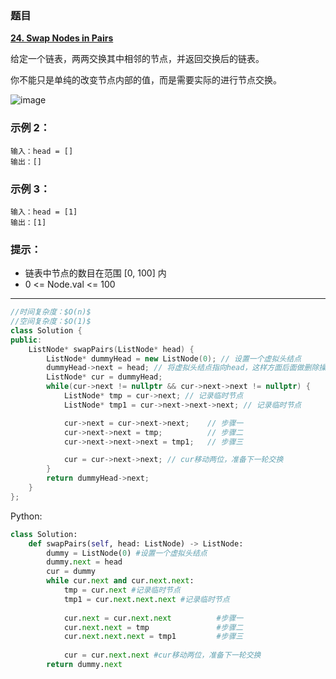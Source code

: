 ### 题目

 **[24. Swap Nodes in Pairs](https://leetcode-cn.com/problems/swap-nodes-in-pairs/)** 
 
 给定一个链表，两两交换其中相邻的节点，并返回交换后的链表。

你不能只是单纯的改变节点内部的值，而是需要实际的进行节点交换。

![image](https://user-images.githubusercontent.com/42907149/127774536-aee3dfcc-92ed-40ff-92c3-a17c11d44fca.png)

### 示例 2：
```
输入：head = []
输出：[]
```
### 示例 3：
```
输入：head = [1]
输出：[1]
```

### 提示：

* 链表中节点的数目在范围 [0, 100] 内
* 0 <= Node.val <= 100

---
```C++
//时间复杂度：$O(n)$
//空间复杂度：$O(1)$
class Solution {
public:
    ListNode* swapPairs(ListNode* head) {
        ListNode* dummyHead = new ListNode(0); // 设置一个虚拟头结点
        dummyHead->next = head; // 将虚拟头结点指向head，这样方面后面做删除操作
        ListNode* cur = dummyHead;
        while(cur->next != nullptr && cur->next->next != nullptr) {
            ListNode* tmp = cur->next; // 记录临时节点
            ListNode* tmp1 = cur->next->next->next; // 记录临时节点

            cur->next = cur->next->next;    // 步骤一
            cur->next->next = tmp;          // 步骤二
            cur->next->next->next = tmp1;   // 步骤三

            cur = cur->next->next; // cur移动两位，准备下一轮交换
        }
        return dummyHead->next;
    }
};
```
Python:
```python
class Solution:
    def swapPairs(self, head: ListNode) -> ListNode:
        dummy = ListNode(0) #设置一个虚拟头结点
        dummy.next = head
        cur = dummy
        while cur.next and cur.next.next: 
            tmp = cur.next #记录临时节点
            tmp1 = cur.next.next.next #记录临时节点
            
            cur.next = cur.next.next          #步骤一
            cur.next.next = tmp               #步骤二
            cur.next.next.next = tmp1         #步骤三
            
            cur = cur.next.next #cur移动两位，准备下一轮交换
        return dummy.next
```
